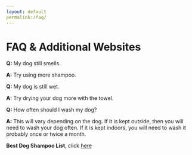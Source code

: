 ```yaml
---
layout: default
permalink:/faq/
---
```

# FAQ & Additional Websites
 
**Q:** My dog still smells. 

**A:** Try using more shampoo.

**Q:** My dog is still wet. 

**A:** Try drying your dog more with the towel.

**Q:** How often should I wash my dog?

**A:** This will vary depending on the dog. If it is kept outside, then you will need to wash your dog often. If it is kept indoors, you will need to wash it probably once or twice a month.

**Best Dog Shampoo List**, click [here](http://www.labradortraininghq.com/reviews/best-dog-shampoo-and-conditioners/)
